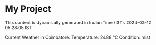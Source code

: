 # My Project

This content is dynamically generated in Indian Time (IST): 2024-03-12 05:28:05 IST


Current Weather in Coimbatore:
Temperature: 24.88 °C
Condition: mist
